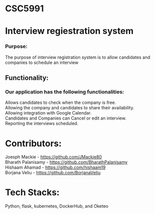 # CSC5991
# Interview regiestration system
### Purpose:<br/>
The purpose of interview registration system is to allow candidates and companies to schedule an interview 
## Functionality:
### Our application has the following functionalities:
Allows candidates to check when the company is free.<br/>
Allowing the company and candidates to share their availability. <br/>
Allowing integration with Google Calendar. <br/>
Candidates and Companies can Cancel or edit an interview. <br/>
Reporting the interviews scheduled.<br/>

# Contributors:
Joesph Mackie - https://github.com/JMackie80 <br/>
Bharath Palanisamy - https://github.com/BharathPalanisamy<br/>
Hishaam Ahamad - https://github.com/hishaam19 <br/>
Borjana Veliu - https://github.com/BorjanaVeliu<br/> 

# Tech Stacks:
Python, flask, kubernetes, DockerHub, and Oketeo <br/>

